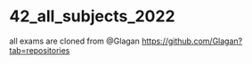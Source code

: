 # 42_all_subjects_2022

all exams are cloned from @Glagan https://github.com/Glagan?tab=repositories
